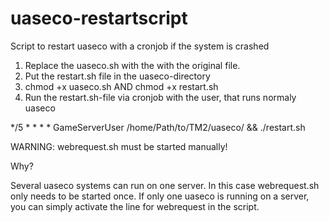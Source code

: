 # uaseco-restartscript
Script to restart uaseco with a cronjob if the system is crashed

1. Replace the uaseco.sh with the with the original file.
2. Put the restart.sh file in the uaseco-directory
3. chmod +x uaseco.sh AND chmod +x restart.sh
4. Run the restart.sh-file via cronjob with the user, that runs normaly uaseco

*/5 * * * * GameServerUser /home/Path/to/TM2/uaseco/ && ./restart.sh

WARNING: webrequest.sh must be started manually!

Why?

Several uaseco systems can run on one server. In this case webrequest.sh only needs to be started once.
If only one uaseco is running on a server, you can simply activate the line for webrequest in the script.
